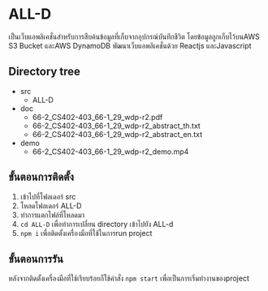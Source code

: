 # ALL-D
เป็นเว็บแอพลิเคชั่นสำหรับการสืบค้นข้อมูลที่เก็บจากอุปกรณ์บันทึกชีวิต โดยข้อมูลถูกเก็บไว้บนAWS S3 Bucket และAWS DynamoDB พัฒนาเว็บแอพลิเคชั่นด้วย Reactjs และJavascript
## Directory tree
-  src
    -   ALL-D
-  doc
    - 66-2_CS402-403_66-1_29_wdp-r2.pdf 
    - 66-2_CS402-403_66-1_29_wdp-r2_abstract_th.txt
    - 66-2_CS402-403_66-1_29_wdp-r2_abstract_en.txt
-  demo
    - 66-2_CS402-403_66-1_29_wdp-r2_demo.mp4

## ขั้นตอนการติดตั้ง
1. เข้าไปที่โฟลเดอร์ src
2. โหลดโฟลเดอร์ ALL-D
3. ทำการแตกไฟล์ที่โหลดมา
4. `cd ALL-D` เพื่อทำการเปลี่ยน directory เข้าไปยัง ALL-d
5. `npm i` เพื่อติดตั้งเครื่องมือที่ใช้ในการrun project

## ขั้นตอนการรัน
 หลังจากติดตั้งเครื่องมือที่ใช้เรียบร้อยก็ใช้คำสั่ง
    `npm start`
เพื่อเป็นการเริ่มทำงานของproject

